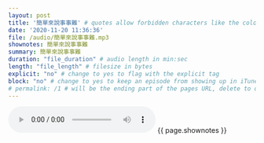 ```yaml
---
layout: post
title: '簡單來說事事難' # quotes allow forbidden characters like the colon
date: '2020-11-20 11:36:36'
file: /audio/簡單來說事事難.mp3
shownotes: 簡單來說事事難
summary: 簡單來說事事難
duration: "file_duration" # audio length in min:sec
length: "file_length" # filesize in bytes
explicit: "no" # change to yes to flag with the explicit tag
block: "no" # change to yes to keep an episode from showing up in iTunes
# permalink: /1 # will be the ending part of the pages URL, delete to default to the title
---
```


<audio controls>
<source src="{{site.url}}{{site.baseurl}}{{ page.file }}" type="audio/x-mp3">
Your browser does not support the audio element.
</audio>
{{ page.shownotes }}
